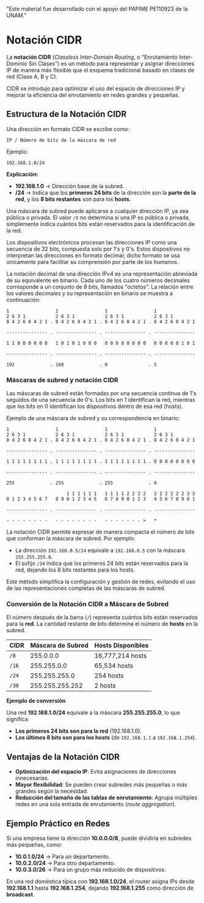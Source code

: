 "Este material fue desarrollado con el apoyo del PAPIME PE110923 de la UNAM."


# Notación CIDR

La **notación CIDR** (*Classless Inter-Domain Routing*, o "Enrutamiento Inter-Dominio Sin Clases") es un método para representar y asignar direcciones IP de manera más flexible que el esquema tradicional basado en clases de red (Clase A, B y C).  

CIDR se introdujo para optimizar el uso del espacio de direcciones IP y mejorar la eficiencia del enrutamiento en redes grandes y pequeñas.  

## Estructura de la Notación CIDR

Una dirección en formato CIDR se escribe como:

```
IP / Número de bits de la máscara de red
```

Ejemplo:
```
192.168.1.0/24
```

**Explicación:**

- **192.168.1.0** → Dirección base de la subred.  
- **/24** → Indica que los **primeros 24 bits** de la dirección son la **parte de la red**, y los **8 bits restantes** son para los **hosts**.

Una máscara de subred puede aplicarse a cualquier dirección IP, ya sea pública o privada. El valor `/X` no determina si una IP es pública o privada, simplemente indica cuántos bits están reservados para la identificación de la red.

Los dispositivos electrónicos procesan las direcciones IP como una secuencia de 32 bits, compuesta solo por 1's y 0's. Estos dispositivos no interpretan las direcciones en formato decimal; dicho formato se usa únicamente para facilitar su comprensión por parte de los humanos.

La notación decimal de una dirección IPv4 es una representación abreviada de su equivalente en binario. Cada uno de los cuatro números decimales corresponde a un conjunto de 8 bits, llamados "octetos". La relación entre los valores decimales y su representación en binario se muestra a continuación:

```text
1                 1                 1                 1               
2 6 3 1           2 6 3 1           2 6 3 1           2 6 3 1         
8 4 2 6 8 4 2 1 . 8 4 2 6 8 4 2 1 . 8 4 2 6 8 4 2 1 . 8 4 2 6 8 4 2 1    

--------------- . --------------- . --------------- . ---------------

1 1 0 0 0 0 0 0   1 0 1 0 1 0 0 0   0 0 0 0 0 0 0 0   0 0 0 0 0 1 0 1

--------------- . --------------- . --------------- . ---------------

192             . 168             . 0               . 5
```

### Máscaras de subred y notación CIDR

Las máscaras de subred están formadas por una secuencia continua de 1's seguidos de una secuencia de 0's. Los bits en 1 identifican la red, mientras que los bits en 0 identifican los dispositivos dentro de esa red (hosts).  

Ejemplo de una máscara de subred y su correspondencia en binario:

```text
1                 1                 1                 1               
2 6 3 1           2 6 3 1           2 6 3 1           2 6 3 1         
8 4 2 6 8 4 2 1 . 8 4 2 6 8 4 2 1 . 8 4 2 6 8 4 2 1 . 8 4 2 6 8 4 2 1 

--------------- . --------------- . --------------- . ---------------

1 1 1 1 1 1 1 1 . 1 1 1 1 1 1 1 1 . 1 1 1 1 1 1 1 1 . 0 0 0 0 0 0 0 0

--------------- . --------------- . --------------- . ---------------

255             . 255             . 255             . 0

                      1 1 1 1 1 1   1 1 1 1 2 2 2 2   2 2 2 2 2 2 3 3
0 1 2 3 4 5 6 7   8 9 0 1 2 3 4 5   6 7 8 9 0 1 2 3   4 5 6 7 8 9 0 1

--------------- . --------------- . --------------- . ---------------

- - - - - - - -   - - - - - - - -   - - - - - - - >   *
```

La notación CIDR permite expresar de manera compacta el número de bits que conforman la máscara de subred. Por ejemplo:

- La dirección `192.168.0.5/24` equivale a `192.168.0.5` con la máscara `255.255.255.0`.  
- El sufijo `/24` indica que los primeros 24 bits están reservados para la red, dejando los 8 bits restantes para los hosts.  

Este método simplifica la configuración y gestión de redes, evitando el uso de las representaciones completas de las máscaras de subred.  

### Conversión de la Notación CIDR a Máscara de Subred

El número después de la barra (`/`) representa cuántos bits están reservados para la **red**. La cantidad restante de bits determina el número de **hosts** en la subred.

| **CIDR** | **Máscara de Subred** | **Hosts Disponibles** |
|---------|------------------|------------------|
| `/8`   | 255.0.0.0  | 16,777,214 hosts |
| `/16`  | 255.255.0.0 | 65,534 hosts |
| `/24`  | 255.255.255.0 | 254 hosts |
| `/30`  | 255.255.255.252 | 2 hosts |

**Ejemplo de conversión**

Una red **192.168.1.0/24** equivale a la máscara **255.255.255.0**, lo que significa:
- **Los primeros 24 bits son para la red** (192.168.1.0).
- **Los últimos 8 bits son para los hosts** (de `192.168.1.1` a `192.168.1.254`).

## Ventajas de la Notación CIDR

- **Optimización del espacio IP**: Evita asignaciones de direcciones innecesarias.
- **Mayor flexibilidad**: Se pueden crear subredes más pequeñas o más grandes según la necesidad.
- **Reducción del tamaño de las tablas de enrutamiento**: Agrupa múltiples redes en una sola entrada de enrutamiento (*route aggregation*).

## Ejemplo Práctico en Redes

Si una empresa tiene la dirección **10.0.0.0/8**, puede dividirla en subredes más pequeñas, como:  

- **10.0.1.0/24** → Para un departamento.  
- **10.0.2.0/24** → Para otro departamento.  
- **10.0.3.0/26** → Para un grupo más reducido de dispositivos.  

En una red doméstica típica con **192.168.1.0/24**, el router asigna IPs desde **192.168.1.1** hasta **192.168.1.254**, dejando **192.168.1.255** como dirección de **broadcast**.  
